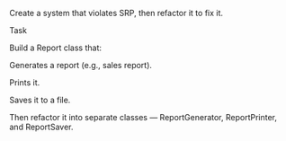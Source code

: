 Create a system that violates SRP, then refactor it to fix it.

Task

Build a Report class that:

Generates a report (e.g., sales report).

Prints it.

Saves it to a file.

Then refactor it into separate classes — ReportGenerator, ReportPrinter, and ReportSaver.
